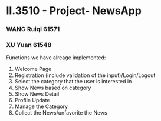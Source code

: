 # II.3510 - Project- NewsApp
### WANG Ruiqi 61571 
### XU Yuan 61548

Functions we have alreage implemented:

1. Welcome Page
2. Registration (include validation of the input)/Login/Logout
3. Select the category that the user is interested in
4. Show News based on category
5. Show News Detail
6. Profile Update
7. Manage the Category
8. Collect the News/unfavorite the News
